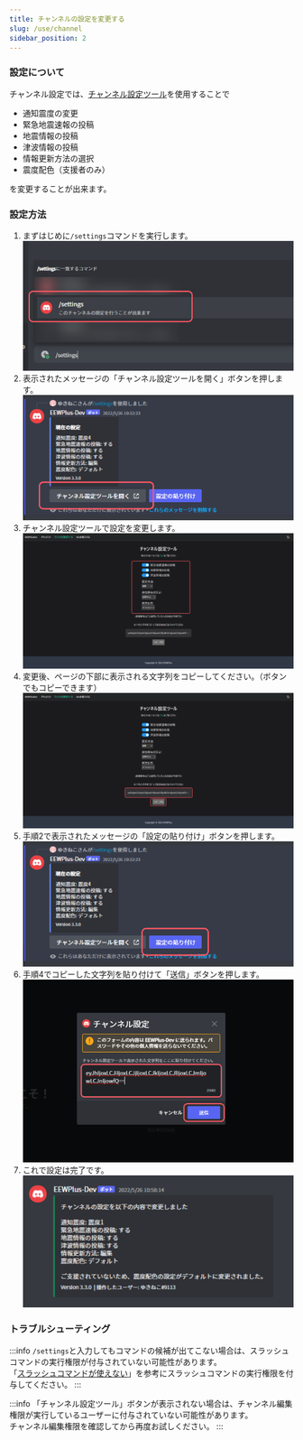 ```yaml
---
title: チャンネルの設定を変更する
slug: /use/channel
sidebar_position: 2
---
```


### 設定について
チャンネル設定では、[チャンネル設定ツール](/tools/settings)を使用することで

- 通知震度の変更
- 緊急地震速報の投稿
- 地震情報の投稿
- 津波情報の投稿
- 情報更新方法の選択
- 震度配色（支援者のみ）

を変更することが出来ます。

### 設定方法
1. まずはじめに`/settings`コマンドを実行します。  
![img](/img/docs/use/channel/1.png)
2. 表示されたメッセージの「チャンネル設定ツールを開く」ボタンを押します。  
![img](/img/docs/use/channel/2.png)
3. チャンネル設定ツールで設定を変更します。  
![img](/img/docs/use/channel/3.png)
4. 変更後、ページの下部に表示される文字列をコピーしてください。（ボタンでもコピーできます）  
![img](/img/docs/use/channel/4.png)
5. 手順2で表示されたメッセージの「設定の貼り付け」ボタンを押します。  
![img](/img/docs/use/channel/5.png)
6. 手順4でコピーした文字列を貼り付けて「送信」ボタンを押します。  
![img](/img/docs/use/channel/6.png)
7. これで設定は完了です。  
![img](/img/docs/use/channel/7.png)

### トラブルシューティング
:::info
`/settings`と入力してもコマンドの候補が出てこない場合は、スラッシュコマンドの実行権限が付与されていない可能性があります。  
「[スラッシュコマンドが使えない](/troubleshooting/slashcommand.md)」を参考にスラッシュコマンドの実行権限を付与してください。
:::

:::info
「チャンネル設定ツール」ボタンが表示されない場合は、チャンネル編集権限が実行しているユーザーに付与されていない可能性があります。  
チャンネル編集権限を確認してから再度お試しください。
:::